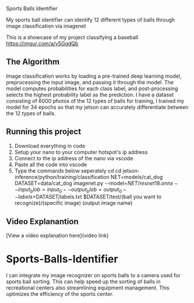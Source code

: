 Sports Balls Identifier

My sports ball identifier can identify 12 different types of balls through image classification via imagenet

This is a showcase of my project classifying a baseball
https://imgur.com/a/v5GqdQb

## The Algorithm
Image classification works by loading a pre-trained deep learning model, preprocessing the input image, and passing it through the model. The model computes probabilities for each class label, and post-processing selects the highest probability label as the prediction. I have a dataset consisting of 6000 photos of the 12 types of balls for training, I trained my model for 34 epochs so that my jetson can accurately differentiate between the 12 types of balls.

## Running this project

1. Download everything in code
2. Setup your nano to your computer hotspot's ip address
3. Connect to the ip address of the nano via vscode
4. Paste all the code into vscode
5. Type the commands below seperately
cd
cd jetson-inference/python/training/classification
NET=models/cat_dog
DATASET=data/cat_dog
imagenet.py --model=$NET/resnet18.onnx --input_blob=input_0 --output_blob=output_0 --labels=$DATASET/labels.txt $DATASET/test/(ball you want to recognize)/(specific image)     (output image name)

## Video Explanantion
[View a video explanation here](video link)















# Sports-Balls-Identifier
I can integrate my image recognizer on sports balls to a camera used for sports ball sorting. This can help speed up the sorting of balls in recreational centers also streamlining equipment management. This optimizes the efficiency of the sports center.

